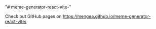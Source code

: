 "# meme-generator-react-vite-" 

Check put GitHub pages on https://mengea.github.io/meme-generator-react-vite/
